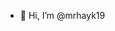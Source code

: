 - 👋 Hi, I’m @mrhayk19


<!---
mrhayk19/mrhayk19 is a ✨ special ✨ repository because its `README.md` (this file) appears on your GitHub profile.
You can click the Preview link to take a look at your changes.
--->
